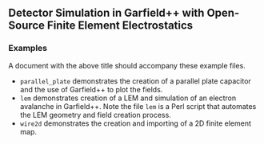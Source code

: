 ## Detector Simulation in Garfield++ with Open-Source Finite Element Electrostatics

### Examples

A document with the above title should accompany these example files.

* `parallel_plate` demonstrates the creation of a parallel plate capacitor and the use of Garfield++ to plot the fields.
* `lem` demonstrates creation of a LEM and simulation of an electron avalanche in Garfield++.  Note the file `lem` is a Perl script that automates the LEM geometry and field creation process.
* `wire2d` demonstrates the creation and importing of a 2D finite element map.
